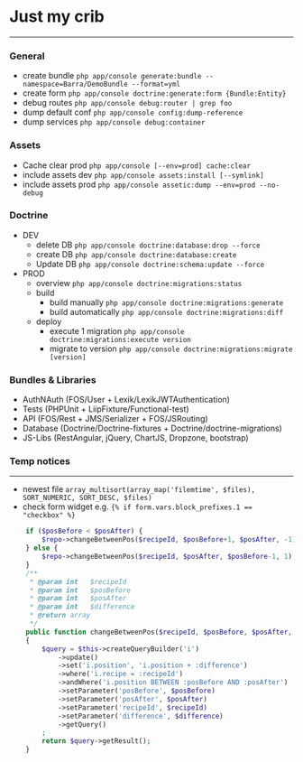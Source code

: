 # Just my crib
---

### General
* create bundle       `php app/console generate:bundle --namespace=Barra/DemoBundle --format=yml`
* create form         `php app/console doctrine:generate:form {Bundle:Entity}`
* debug routes        `php app/console debug:router | grep foo`
* dump default conf   `php app/console config:dump-reference`
* dump services	      `php app/console debug:container`

### Assets
* Cache clear prod    `php app/console [--env=prod] cache:clear`
* include assets dev  `php app/console assets:install [--symlink]`
* include assets prod `php app/console assetic:dump --env=prod --no-debug`

### Doctrine
* DEV
  * delete DB           `php app/console doctrine:database:drop --force`
  * create DB           `php app/console doctrine:database:create`
  * Update DB           `php app/console doctrine:schema:update --force`
* PROD
  * overview            `php app/console doctrine:migrations:status`
  * build 
    * build manually      `php app/console doctrine:migrations:generate`
    * build automatically `php app/console doctrine:migrations:diff`
  * deploy
    * execute 1 migration `php app/console doctrine:migrations:execute version`
    * migrate to version  `php app/console doctrine:migrations:migrate [version]`

### Bundles & Libraries
* AuthNAuth           (FOS/User + Lexik/LexikJWTAuthentication)
* Tests               (PHPUnit + LiipFixture/Functional-test)
* API                 (FOS/Rest + JMS/Serializer + FOS/JSRouting)
* Database            (Doctrine/Doctrine-fixtures + Doctrine/doctrine-migrations)
* JS-Libs             (RestAngular, jQuery, ChartJS, Dropzone, bootstrap)


### Temp notices
---
* newest file            `array_multisort(array_map('filemtime', $files), SORT_NUMERIC, SORT_DESC, $files)`
* check form widget e.g. `{% if form.vars.block_prefixes.1 == "checkbox" %}`


```php
    if ($posBefore < $posAfter) {
        $repo->changeBetweenPos($recipeId, $posBefore+1, $posAfter, -1);
    } else {
        $repo->changeBetweenPos($recipeId, $posAfter, $posBefore-1, 1);
    }
    /**
     * @param int   $recipeId
     * @param int   $posBefore
     * @param int   $posAfter
     * @param int   $difference
     * @return array
     */
    public function changeBetweenPos($recipeId, $posBefore, $posAfter, $difference)
    {
        $query = $this->createQueryBuilder('i')
            ->update()
            ->set('i.position', 'i.position + :difference')
            ->where('i.recipe = :recipeId')
            ->andWhere('i.position BETWEEN :posBefore AND :posAfter')
            ->setParameter('posBefore', $posBefore)
            ->setParameter('posAfter', $posAfter)
            ->setParameter('recipeId', $recipeId)
            ->setParameter('difference', $difference)
            ->getQuery()
        ;
        return $query->getResult();
    }
```
